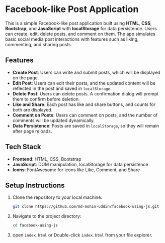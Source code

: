 # Facebook-like Post Application

This is a simple Facebook-like post application built using **HTML**, **CSS**, **Bootstrap**, and **JavaScript** with **localStorage** for data persistence. Users can create, edit, delete posts, and comment on them. The app simulates basic social media post interactions with features such as liking, commenting, and sharing posts.

## Features

- **Create Post**: Users can write and submit posts, which will be displayed on the page.
- **Edit Post**: Users can edit their posts, and the updated content will be reflected in the post and saved in `localStorage`.
- **Delete Post**: Users can delete posts. A confirmation dialog will prompt them to confirm before deletion.
- **Like and Share**: Each post has like and share buttons, and counts for both are displayed.
- **Comment on Posts**: Users can comment on posts, and the number of comments will be updated dynamically.
- **Data Persistence**: Posts are saved in `localStorage`, so they will remain after page reloads.

## Tech Stack

- **Frontend**: HTML, CSS, Bootstrap
- **JavaScript**: DOM manipulation, localStorage for data persistence
- **Icons**: FontAwesome for icons like Like, Comment, and Share

## Setup Instructions

1. Clone the repository to your local machine:

   ```bash
   git clone https://github.com/md-mohin-uddin/facebook-using-js.git

 2. Navigate to the project directory:
    ```bash
    cd facebook-using-js
3. open `index.html` or  Double-click `index.html` from your file explorer.
